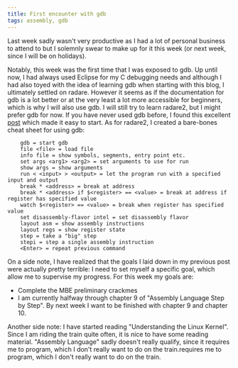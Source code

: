```yaml
---
title: First encounter with gdb
tags: assembly, gdb
---
```


Last week sadly wasn't very productive as I had a lot of personal business to attend to but I solemnly swear to make up for it this week (or next week, since I will be on holidays). 

Notably, this week was the first time that I was exposed to gdb. Up until now, I had always used Eclipse for my C debugging needs and although I had also toyed with the idea of learning gdb when starting with this blog, I ultimately settled on radare. However it seems as if the documentation for gdb is a lot better or at the very least a lot more accessible for beginners, which is why I will also use gdb. I will still try to learn radare2, but I might prefer gdb for now. If you have never used gdb before, I found this excellent [post](https://reverseengineering.stackexchange.com/questions/1935/how-to-handle-stripped-binaries-with-gdb-no-source-no-symbols-and-gdb-only-sho) which made it easy to start. As for radare2, I created a bare-bones cheat sheet for using gdb:

        gdb = start gdb
        file <file> = load file
        info file = show symbols, segments, entry point etc.
        set args <arg1> <arg2> = set arguments to use for run
        show args = show arguments
        run < <input> > <output> = let the program run with a specified input and output
        break * <address> = break at address
        break * <address> if $<register> == <value> = break at address if register has specified value
        watch $<register> == <value> = break when register has specified value
        set disassembly-flavor intel = set disassembly flavor
        layout asm = show assembly instructions
        layout regs = show register state
        step = take a "big" step
        stepi = step a single assembly instruction
        <Enter> = repeat previous command

On a side note, I have realized that the goals I laid down in my previous post were actually pretty terrible: I need to set myself a specific goal, which allow me to supervise my progress. For this week my goals are:

- Complete the MBE preliminary crackmes
- I am currently halfway through chapter 9 of "Assembly Language Step by Step". By next week I want to be finished with chapter 9 and chapter 10.

Another side note: I have started reading "Understanding the Linux Kernel". Since I am riding the train quite often, it is nice to have some reading material. "Assembly Language" sadly doesn't really qualify, since it requires me to program, which I don't really want to do on the train.requires me to program, which I don't really want to do on the train.
